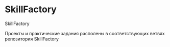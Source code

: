 # SkillFactory
﻿SkillFactory

Проекты и практические задания располены в соответствующих ветвях репозитория SkillFactory
